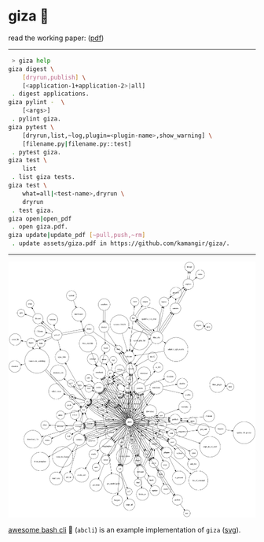 # giza 🔻

read the working paper: ([pdf](https://github.com/kamangir/assets/blob/main/giza/giza.pdf))

---

```bash
 > giza help
giza digest \
	[dryrun,publish] \
	[<application-1+application-2>|all]
 . digest applications.
giza pylint -  \
	[<args>]
 . pylint giza.
giza pytest \
	[dryrun,list,~log,plugin=<plugin-name>,show_warning] \
	[filename.py|filename.py::test]
 . pytest giza.
giza test \
	list
 . list giza tests.
giza test \
	what=all|<test-name>,dryrun \
	dryrun
 . test giza.
giza open|open_pdf
 . open giza.pdf.
giza update|update_pdf [~pull,push,~rm]
 . update assets/giza.pdf in https://github.com/kamangir/giza/.
```

---

![image](./assets/giza.png)

[awesome bash cli](https://github.com/kamangir/awesome-bash-cli) 🚀 (`abcli`) is an example implementation of `giza` ([svg](./assets/giza.svg)).
